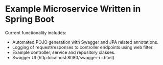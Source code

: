 # Example Microservice Written in Spring Boot
Current functionality includes:
- Automated POJO generation with Swagger and JPA related annotations.
- Logging of request/responses to controller endpoints using web filter.
- Example controller, service and repository classes.
- Swagger UI (http:localhost:8080/swagger-ui.html)
